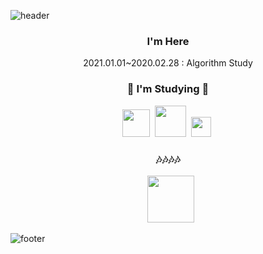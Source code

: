 ![header](https://capsule-render.vercel.app/api?type=slice&text=Hi%20there&animation=fadeIn&color=222831)

<h3 align="center"> I'm Here </h3>
<p align="center">
2021.01.01~2020.02.28 : Algorithm Study
</p>
<h3 align="center">🌱 I'm Studying 🌱</h3>
<p align="center">
  <img src="https://img.shields.io/badge/-C++-blue"/ width="44px">&nbsp
  <img src="https://img.shields.io/badge/-Unity-black"/ width="50px">&nbsp
  <img src="https://img.shields.io/badge/-Git-gray"/ width="32px">&nbsp
</p>

<h3 align="center">🎶🎶🎶🎶</h3>

<p align="center">
  <a href="https://husk321.tistory.com/"><img src="https://img.shields.io/badge/-Tistory-blue"/ width="5px"></a>&nbsp
  <a href="https://post.naver.com/husk321?isHome=1"><img src="https://img.shields.io/badge/-NaverPost-green"/ width="75px"></a>&nbsp
</p>

![footer](https://capsule-render.vercel.app/api?type=slice&color=EFDC05&height=100&section=footer&animation=fadeIn&color=d0e8f2)
